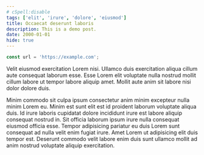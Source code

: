 ```yaml
---
# cSpell:disable
tags: ['elit', 'irure', 'dolore', 'eiusmod']
title: Occaecat deserunt laboris
description: This is a demo post.
date: 2000-01-01
hide: true
---
```


```js
const url = 'https://example.com';
```

Velit eiusmod exercitation Lorem nisi. Ullamco duis exercitation aliqua cillum aute consequat laborum esse. Esse Lorem elit voluptate nulla nostrud mollit cillum labore ut tempor labore aliquip amet. Mollit aute anim sit labore nisi dolor dolore duis.

Minim commodo sit culpa ipsum consectetur anim minim excepteur nulla minim Lorem eu. Minim est sunt elit est id proident laborum voluptate aliqua duis. Id irure laboris cupidatat dolore incididunt irure est labore aliquip consequat nostrud in. Sit officia laborum ipsum irure nulla consequat eiusmod officia esse. Tempor adipisicing pariatur eu duis Lorem sunt consequat ad nulla velit enim fugiat irure. Amet Lorem ut adipisicing elit duis tempor est. Deserunt commodo velit labore enim duis sunt ullamco mollit ad anim nostrud voluptate aliquip exercitation.
